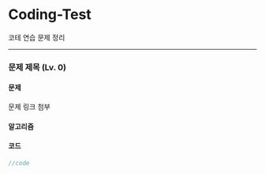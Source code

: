 # Coding-Test
코테 연습 문제 정리

<hr />

### 문제 제목 (Lv. 0)

#### 문제
문제 링크 첨부

#### 알고리즘

#### 코드
```js
//code
```
